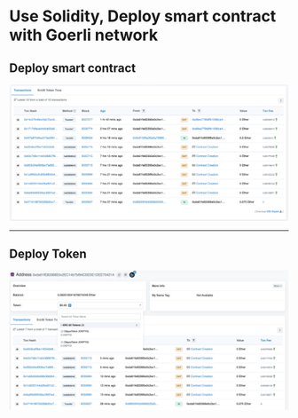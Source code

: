 # Use Solidity, Deploy smart contract with Goerli network

## Deploy smart contract

<img src="Images/transcations.png">

---

## Deploy Token

<img src="Images/token.png">

